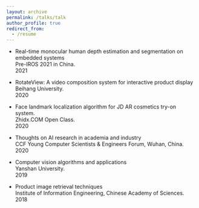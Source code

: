 ```yaml
---
layout: archive
permalink: /talks/talk
author_profile: true
redirect_from:
  - /resume
---
```

* Real-time monocular human depth estimation and segmentation on embedded systems  
 Pre-IROS 2021 in China.  
2021

* RotateView: A video composition system for interactive product display  
 Beihang University.  
2020 
 
* Face landmark localization algorithm for JD AR cosmetics try-on system.   
 Zhidx.COM Open Class.  
2020 
   
* Thoughts on AI research in academia and industry  
CCF Young Computer Scientists & Engineers Forum, Wuhan, China.   
2020  
   
* Computer vision algorithms and applications  
  Yanshan University.   
 2019   
* Product image retrieval techniques  
 Institute of Information Engineering, Chinese Academy of Sciences.  
2018
